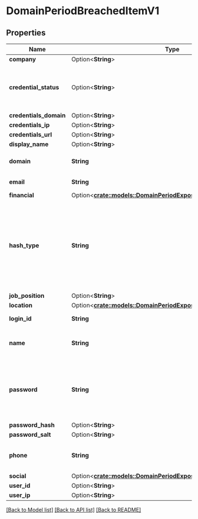 # DomainPeriodBreachedItemV1

## Properties

Name | Type | Description | Notes
------------ | ------------- | ------------- | -------------
**company** | Option<**String**> |  | [optional]
**credential_status** | Option<**String**> | The status set after deduplication. Possible values: 'newly_detected', 'previously_reported', 'other' | [optional]
**credentials_domain** | Option<**String**> |  | [optional]
**credentials_ip** | Option<**String**> |  | [optional]
**credentials_url** | Option<**String**> |  | [optional]
**display_name** | Option<**String**> |  | [optional]
**domain** | **String** | The domain associated with the breached account. |
**email** | **String** | The email of the breached account. |
**financial** | Option<[**crate::models::DomainPeriodExposedDataRecordFinancialV1**](domain.ExposedDataRecordFinancialV1.md)> |  | [optional]
**hash_type** | **String** | The original hashing algorithm applied to the breached password. Possible values: 'plain', 'unknown', 'base64', 'md5', 'sha1', 'bcrypt', etc. The value 'plain' means that the password was originally found as plaintext. |
**job_position** | Option<**String**> |  | [optional]
**location** | Option<[**crate::models::DomainPeriodExposedDataRecordLocationV1**](domain.ExposedDataRecordLocationV1.md)> |  | [optional]
**login_id** | **String** | The username of the breached account. |
**name** | **String** | The name of the person associated with the breached account. |
**password** | **String** | The breached password. Passwords are returned as salted hashes, generated using the SHA256 algorithm and the CID as the salt. |
**password_hash** | Option<**String**> |  | [optional]
**password_salt** | Option<**String**> |  | [optional]
**phone** | **String** | The phone number of the person associated with the breached account. |
**social** | Option<[**crate::models::DomainPeriodExposedDataRecordSocialV1**](domain.ExposedDataRecordSocialV1.md)> |  | [optional]
**user_id** | Option<**String**> |  | [optional]
**user_ip** | Option<**String**> |  | [optional]

[[Back to Model list]](./README.md#documentation-for-models) [[Back to API list]](./README.md#documentation-for-api-endpoints) [[Back to README]](../README.md)
